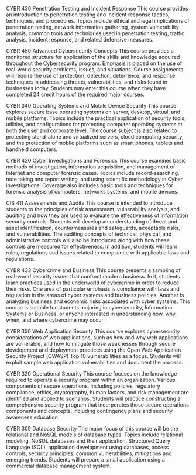 CYBR 430
Penetration Testing and Incident Response
This course provides an introduction to penetration testing and incident response tactics, techniques, and procedures. Topics include ethical and legal implications of penetration testing, network information gathering, system vulnerability analysis, common tools and techniques used in penetration testing, traffic analysis, incident response, and related defensive measures.

CYBR 450
Advanced Cybersecurity Concepts
This course provides a monitored structure for application of the skills and knowledge acquired throughout the Cybersecurity program. Emphasis is placed on the use of real-world security problems, issues, and situations. Course assignments will require the use of protection, detection, deterrence, and response techniques in addressing threats, vulnerabilities, and risks found in businesses today. Students may enter this course when they have completed 24 credit hours of the required major courses.

CYBR 340
Operating Systems and Mobile Device Security
This course explores secure base operating systems on server, desktop, virtual, and mobile platforms. Topics include the practical application of security tools, utilities, and configurations for protecting computer operating systems at both the user and corporate level. The course subject is also related to protecting stand-alone and virtualized servers, cloud computing security, and the protection of mobile platforms such as smart phones, tablets and handheld computers.

CYBR 420
Cyber Investigations and Forensics
This course examines basic methods of investigation, information acquisition, and management of Internet and computer forensic cases. Topics include record-searching, note taking and report writing, and using scientific methodology in Cyber investigations. Coverage also includes basic tools and techniques for forensic analysis of computers, networks systems, and mobile devices.

CIS 411
Assessments and Audits
This course is intended to introduce students to the principles of risk assessment, vulnerability analysis, and auditing and how they are used to evaluate the effectiveness of information security controls. Students will develop an understanding of threat and asset identification, countermeasures and safeguards, acceptable risks, and vulnerabilities. The auditing concepts of technical, physical, and administrative controls will also be introduced along with how these controls are measured for effectiveness. In addition, students will learn rules, regulations and issues related to compliance with applicable laws and regulations.

CYBR 433
Cybercrime and Business
This course presents a sampling of real-world security issues that confront modern business. In it, students learn practices used in the underworld of cybercrime in order to reduce their risks. One area of particular emphasis is compliance with laws and regulation in the areas of cyber systems and business policies. Another is analyzing business and economic risks associated with cyber systems. This course is suitable for students majoring in cybersecurity, Information Systems or Business, or anyone interested in understanding how, why, when, and where cybercrime may occur.

CYBR 350
Web Application Security
This course explores cybersecurity considerations of web applications, such as how and why web applications are vulnerable, and how to mitigate those weaknesses through secure development and deployment practices using the Open Web Application Security Project (OWASP) Top 10 vulnerabilities as a focus. Students will exploit sample web application vulnerabilities and document the process. 

CYBR 320
Operational Security
This course focuses on the knowledge required to operate a security program within an organization. Various components of secure operations, including policies, regulatory compliance, ethics, cryptography, human factors, and risk management are identified and applied to scenarios. Students will practice constructing a comprehensive security program that incorporates those secure operations components and concepts, including contingency plans and security awareness education

CYBR 309
Database Security
The major focus of this course will be the relational and NoSQL models of database types. Topics include relational modeling, NoSQL databases and their application, Structured Query Language (SQL), application development using databases, access controls, security principles, common vulnerabilities, mitigations and emerging trends. Students will prepare a small application using a commercial database management system.
